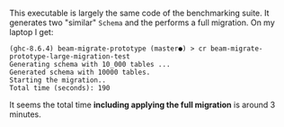 
This executable is largely the same code of the benchmarking suite. It generates two "similar" `Schema` and
the performs a full migration. On my laptop I get:

```
(ghc-8.6.4) beam-migrate-prototype (master●) > cr beam-migrate-prototype-large-migration-test
Generating schema with 10_000 tables ...
Generated schema with 10000 tables.
Starting the migration..
Total time (seconds): 190
```

It seems the total time **including applying the full migration** is around 3 minutes.
